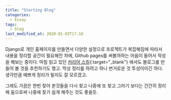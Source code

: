 ```yaml
---
title: "Starting Blog"
categories:
  - Essay
tags:
  - blog
last_modified_at: 2020-01-03T17:18
---
```


Django로 개인 홈페이지를 만들면서 다양한 설정으로 프로젝트가 복잡해짐에 따라서 내용을 정리할 공간이 필요해진 차에, 
Github pages를 써볼까하는 마음이 들어서 작성을 해보는 중이다. 
마침 읽고 있던 
[커리어 스킬](http://www.kyobobook.co.kr/product/detailViewKor.laf?ejkGb=KOR&mallGb=KOR&barcode=9791160507621&orderClick=LAG&Kc=){:target="_blank"}
에서도 블로그를 만들어 볼 것을 추천하기도 했고.
막상 정리를 하려고 하니 번거로운 것 투성이이긴 하다.
생각만큼 예쁘게 정리가 될지도 잘 모르겠고.

그래도 가끔은 한번 찾아 본것들을 다시 찾고 나중에 또 찾고 그러기 보다는 간간히 정리해 둠으로써 나중에 찾기 쉽게 해주는 것도 좋을듯.
